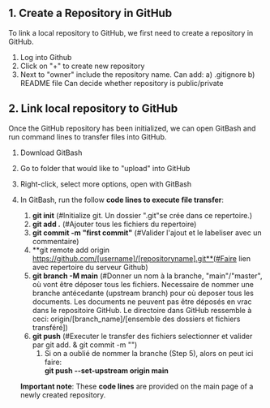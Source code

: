 ## 1. Create a Repository in GitHub
To link a local repository to GitHub, we first need to create a repository in GitHub. 

1. Log into Github
2. Click on "+" to create new repository 
3. Next to "owner" include the repository name. 
	Can add: 
		a) .gitignore 
		b) README file 
	Can decide whether repository is public/private 


## 2. Link local repository to GitHub
Once the GitHub repository has been initialized, we can open GitBash and run command lines to transfer files into GitHub. 

1. Download GitBash 
2. Go to folder that would like to "upload" into GitHub 
3. Right-click, select more options, open with GitBash 
4. In GitBash, run the follow **code lines to execute file transfer**: 
	1. **git init** (#Initialize git. Un dossier ".git"se crée dans ce repertoire.)
	2. **git add .** (#Ajouter tous les fichiers du repertoire)
	3. **git commit -m "first commit"** (#Valider l'ajout et le labeliser avec un commentaire)
	4. **git remote add origin https://github.com/[username]/[repositoryname].git**(#Faire lien avec repertoire du serveur Github)
	5. **git branch -M main** (#Donner un nom à la branche, "main"/"master", où vont être déposer tous les fichiers. Necessaire de nommer une branche antécedante (upstream branch) pour où deposer tous les documents. Les documents ne peuvent pas être déposés en vrac dans le repositoire GitHub. Le directoire dans GitHub ressemble à ceci:  origin/[branch_name]/[ensemble des dossiers et fichiers transféré])
	6. **git push** (#Executer le transfer des fichiers selectionner et valider par git add. & git commit -m "")
		1. Si on a oublié de nommer la branche (Step 5), alors on peut ici faire:  
		 **git push --set-upstream origin main** 

	**Important note**: These **code lines** are provided on the main page of a newly created repository. 
	
